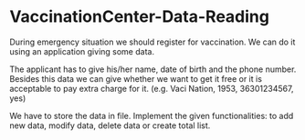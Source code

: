 # VaccinationCenter-Data-Reading
During emergency situation we should register for vaccination. We can do it using an application giving some data. 

The applicant has to give his/her name, date of birth and the phone number. Besides this data we can give whether we want to get it free or it is acceptable to pay extra charge for it.  (e.g. Vaci Nation, 1953, 36301234567, yes)

 We have to store the data in file.  Implement the given functionalities: to add new data,  modify data, delete data or create total list.  
